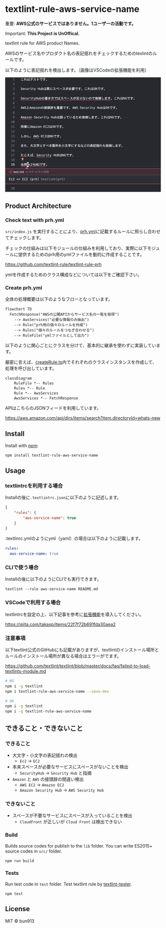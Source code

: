 # textlint-rule-aws-service-name

重要: **AWS公式のサービスではありません。1ユーザーの活動です。**

Important: **This Project is UnOffical.**

textlint rule for AWS product Names.

AWSのサービス名やプロダクト名の表記揺れをチェックするためのtexlintのルールです。

以下のように表記揺れを検出します。（画像はVSCodeの拡張機能を利用）

![lintImage](docs/images/ruleImage.png)

## Product Architecture

### Check text with prh.yml

`src/index.js`  を実行することにより、[prh.yml](./prh.yml)に記載するルールに照らし合わせてチェックします。

チェックの仕組みは以下モジュールの仕組みを利用しており、実際に以下モジュールに提供するためのprh用のymlファイルを動的に作成することです。

https://github.com/textlint-rule/textlint-rule-prh

ymlを作成するためのクラス構成などについては以下をご確認下さい。

### Create prh.yml

全体の処理概要は以下のようなフローとなっています。

```mermaid
flowchart TD
  FetchResponse("AWSの公開APIからサービス名の一覧を取得")
    --> AwsServices("必要な情報のみ抽出")
    --> Rule("prh用の個々のルールを作成")
    --> Rules("個々のルールをつなぎ合わせる")
    --> RuleFile("ymlファイルとして出力")
```

以下のように関心ごとにクラスを分けて、基本的に継承を使わずに実装しています。

厳密に言えば、[createRule.ts](./src/createRule.ts)内でそれぞれのクラスインスタンスを作成して、処理を呼び出しています。

```mermaid
classDiagram
    RuleFile *-- Rules
    Rules *-- Rule
    Rule *-- AwsServices
    AwsServices *-- FetchResponse
```

APIはこちらのJSONフィードを利用しています。

https://aws.amazon.com/api/dirs/items/search?item.directoryId=whats-new

## Install

Install with [npm](https://www.npmjs.com/):

    npm install textlint-rule-aws-service-name

## Usage

### textlintrcを利用する場合

Installの後に`.textlintrc.json`に以下のように記述します。

```json
{
    "rules": {
        "aws-service-name": true
    }
}
```

.textlinrc.ymlのようにyml（yaml）の場合は以下のように記載します。

```yml
rules:
  aws-service-name: true
```

### CLIで使う場合

Installの後に以下のようにCLIでも実行できます。

```
textlint --rule aws-service-name README.md
```

### VSCodeで利用する場合

textlintrcを設定の上、以下記事を参考に[拡張機能](https://marketplace.visualstudio.com/items?itemName=taichi.vscode-textlint)を導入してください。

https://qiita.com/takasp/items/22f7f72b691fda30aea2

### 注意事項

以下textlint公式のGitHubにも記載がありますが、textlintのインストール場所とルールのインストール場所が異なる場合はエラーがでます。

https://github.com/textlint/textlint/blob/master/docs/faq/failed-to-load-textlints-module.md

```bash
# NG
npm i -g textlint
npm i textlint-rule-aws-service-name --save-dev
```

```bash
# OK
npm i -g textlint
npm i -g textlint-rule-aws-service-name
```

## できること・できないこと

### できること

- 大文字・小文字の表記揺れの検出
    - `Ec2` -> `EC2`
- 本来スペースが必要なサービスにスペースがないことを検出
    - `SecurityHub` -> `Security Hub` と指摘
- `Amazon` と `AWS` の接頭辞の間違い検出
    - `AWS EC2` -> `Amazon EC2`
    - `Amazon Security Hub` -> `AWS Security Hub`

### できないこと

- スペースが不要なサービスにスペースが入っていることを検出
    - `CloudFront` が正しいが `Cloud Front` は検出できない

### Build

Builds source codes for publish to the `lib` folder.
You can write ES2015+ source codes in `src/` folder.

    npm run build

### Tests

Run test code in `test` folder.
Test textlint rule by [textlint-tester](https://github.com/textlint/textlint-tester).

    npm test

## License

MIT © bun913
